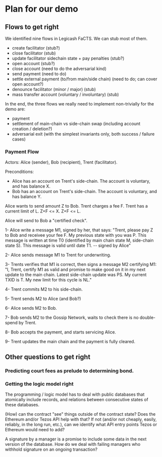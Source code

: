 # Plan for our demo

## Flows to get right

We identified nine flows in Legicash FaCTS. We can stub most of them.

* create facilitator (stub?)
* close facilitator (stub)
* update facilitator sidechain state + pay penalties (stub?)
* open account (stub?)
* close account (need to do the adversarial kind)
* send payment (need to do)
* settle external payment (to/from main/side chain) (need to do; can cover open account?)
* denounce facilitator (minor / major) (stub)
* mass transfer account (voluntary / involuntary) (stub)

In the end, the three flows we really need to implement non-trivially for the demo are:

* payment
* settlement of main-chain vs side-chain swap (including account creation / deletion?)
* adversarial exit (with the simplest invariants only, both success / failure cases)

### Payment Flow

Actors: Alice (sender), Bob (recipient), Trent (facilitator).

Preconditions:
* Alice has an account on Trent's side-chain. The account is voluntary, and has balance X.
* Bob has an account on Trent's side-chain. The account is voluntary, and has balance Y.

Alice wants to send amount Z to Bob.
Trent charges a fee F.
Trent has a current limit of L.
Z+F <= X.
Z+F <= L.

Alice will send to Bob a "certified check".

1- Alice write a message M1, signed by her, that says:
  "Trent, please pay Z to Bob and receivee your fee F.
  My previous state with you was P.
  This message is written at time T0 (identified by main chain state M, side-chain state S).
  This message is valid until date T1. -- signed by Alice"

2- Alice sends message M1 to Trent for underwriting.

3- Trents verifies that M1 is correct, then signs a message M2 certifying M1:
  "I, Trent, certify M1 as valid and promise to make good on it in my next update to the main chain.
  Latest side-chain update was PS. My current TXID is T. My new limit for this cycle is NL."

4- Trent commits M2 to his side-chain.

5- Trent sends M2 to Alice (and Bob?)

6- Alice sends M2 to Bob.

7- Bob sends M2 to the Gossip Network, waits to check there is no double-spend by Trent.

8- Bob accepts the payment, and starts servicing Alice.

9- Trent updates the main chain and the payment is fully cleared.


## Other questions to get right

### Predicting court fees as prelude to determining bond.

### Getting the logic model right

The programming / logic model has to deal with
public databases that atomically include records,
and relations between consecutive states of these databases.

(How) can the contract "see" things outside of the contract state?
Does the Ethereum and/or Tezos API help with that?
If not (and/or not cheaply, easily, reliably, in the long run, etc.),
can we identify what API entry points Tezos or Ethereum would need to add?

A signature by a manager is a promise to include some data in the next version of the database.
How do we deal with failing managers who withhold signature on an ongoing transaction?
